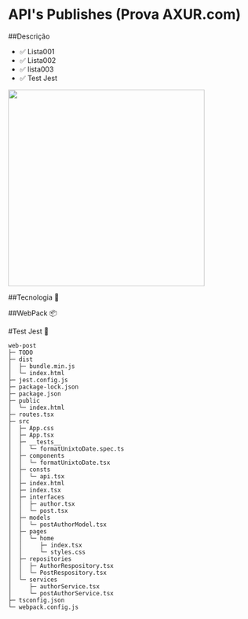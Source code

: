 # API's  Publishes (Prova AXUR.com)

##Descrição

* :white_check_mark: Lista001
* :white_check_mark: Lista002
* :white_check_mark: lista003
* :white_check_mark: Test Jest

<img width="400" src="__imagens__/app_fun.gif" />

##Tecnologia
:rocket:


##WebPack
:package:


#Test Jest
:see_no_evil:

```
web-post
├─ TODO
├─ dist
│  ├─ bundle.min.js
│  └─ index.html
├─ jest.config.js
├─ package-lock.json
├─ package.json
├─ public
│  └─ index.html
├─ routes.tsx
├─ src
│  ├─ App.css
│  ├─ App.tsx
│  ├─ __tests__
│  │  └─ formatUnixtoDate.spec.ts
│  ├─ components
│  │  └─ formatUnixtoDate.tsx
│  ├─ consts
│  │  └─ api.tsx
│  ├─ index.html
│  ├─ index.tsx
│  ├─ interfaces
│  │  ├─ author.tsx
│  │  └─ post.tsx
│  ├─ models
│  │  └─ postAuthorModel.tsx
│  ├─ pages
│  │  └─ home
│  │     ├─ index.tsx
│  │     └─ styles.css
│  ├─ repositories
│  │  ├─ AuthorRespository.tsx
│  │  └─ PostRespository.tsx
│  └─ services
│     ├─ authorService.tsx
│     └─ postAuthorService.tsx
├─ tsconfig.json
└─ webpack.config.js

```